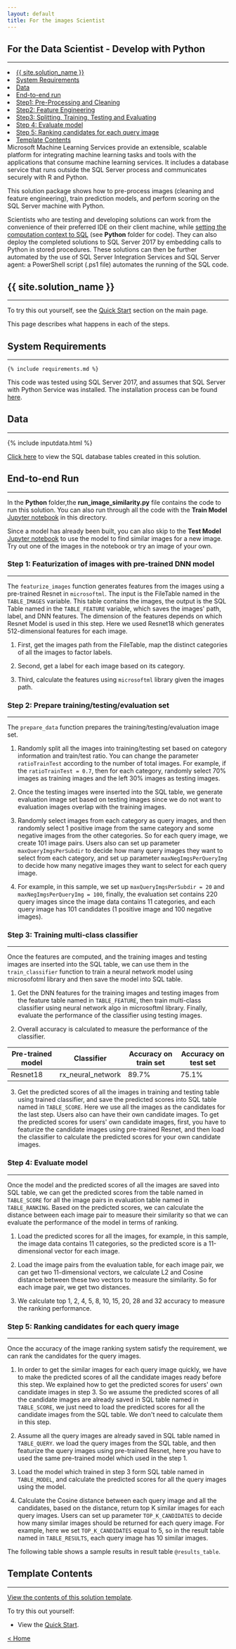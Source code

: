 ```yaml
---
layout: default
title: For the images Scientist
---
```


## For the Data Scientist - Develop with Python
----------------------------


<div class="row">
    <div class="col-md-6">
        <div class="toc">
            <li><a href="#first">{{ site.solution_name }}</a></li>
            <li><a href="#system-requirements">System Requirements</a></li>
            <li><a href="#data">Data</a></li>
            <li><a href="#end-to-end_run">End-to-end run</a></li>
            <li><a href="#step1">Step1: Pre-Processing and Cleaning</a></li>
            <li><a href="#step2">Step2: Feature Engineering</a></li>
            <li><a href="#step3">Step3: Splitting, Training, Testing and Evaluating</a></li>
            <li><a href="#step4">Step 4: Evaluate model</a></li>
            <li><a href="#step5">Step 5: Ranking candidates for each query image</a></li>
            <li><a href="#template-contents">Template Contents</a></li>
        </div>
    </div>
    <div class="col-md-6">
        Microsoft Machine Learning Services provide an extensible, scalable platform for integrating machine learning tasks and tools with the applications that consume machine learning services. It includes a database service that runs outside the SQL Server process and communicates securely with R and Python. 
        <p>
       This solution package shows how to pre-process images (cleaning and feature engineering), train prediction models, and perform scoring on the SQL Server machine with Python.  </p>
    </div>
</div>

Scientists who are testing and developing solutions can work from the convenience of their preferred IDE on their client machine, while <a href="https://msdn.microsoft.com/en-us/library/mt604885.aspx">setting the computation context to SQL</a> (see  **Python** folder for code).  They can also deploy the completed solutions to SQL Server 2017 by embedding calls to Python in stored procedures. These solutions can then be further automated by the use of SQL Server Integration Services and SQL Server agent: a PowerShell script (.ps1 file) automates the running of the SQL code.

<a name="first"></a>

## {{ site.solution_name }}
--------------------------


To try this out yourself, see the [Quick Start](quick.html) section on the main page.  

This page describes what happens in each of the steps. 


## System Requirements
--------------------------

    {% include requirements.md %}

This code was tested using SQL Server 2017, and assumes that SQL Server with Python Service was installed. The installation process can be found [here](install.md).



## Data
--------------------------

{% include inputdata.html %}


[Click here](tables.html) to view the SQL database tables created in this solution.


## End-to-end Run
--------------------------

In the **Python** folder,the **run_image_similarity.py** file contains the code to run this solution. You can also run through all the code with the **Train Model** [Jupyter notebook](jupyter.html) in this directory. 

Since a model has already been built, you can also skip to the **Test Model** [Jupyter notebook](jupyter.html) to use the model to find similar images for a new image. Try out one of the images in the notebook or try an image of your own.

<a name="step1"></a>

### Step 1: Featurization of images with pre-trained DNN model
--------------------------

The `featurize_images` function generates features from the images using a pre-trained Resnet in `microsoftml`. The input is the FileTable named in the `TABLE_IMAGES` variable.  This table contains the images, the output is the SQL Table named in the `TABLE_FEATURE` variable,  which saves the images' path, label,
and DNN features. The dimension of the features depends on which Resnet Model is used in this step. Here we used Resnet18 which generates 512-dimensional features for each image.


1. First, get the images path from the FileTable, map the distinct categories of all the images to factor labels.

2. Second, get a label for each image based on its category.

3. Third, calculate the features using `microsoftml` library given the images path.

<a name="step2"></a>

### Step 2: Prepare training/testing/evaluation set
--------------------------

The `prepare_data` function prepares the training/testing/evaluation image set. 

1. Randomly split all the images into training/testing set based on category information and train/test ratio. You can change the parameter `ratioTrainTest` according to the number of total images. For example, if the `ratioTrainTest = 0.7`, then for each category, randomly select 70% images as training images and the left 30% images as testing images.

2. Once the testing images were inserted into the SQL table, we generate evaluation image set based on testing images since we do not want to evaluation images overlap with the training images.

3. Randomly select images from each category as query images, and then randomly select 1 positive image from the same category and some negative images from the other categories. So for each query image, we create 101 image pairs. Users also can set up parameter `maxQueryImgsPerSubdir`
 to decide how many query images they want to select from each category, and set up parameter `maxNegImgsPerQueryImg` to decide how many negative images they want to select for each query image.

4. For example, in this sample, we set up `maxQueryImgsPerSubdir = 20` and `maxNegImgsPerQueryImg = 100`, finally, the evaluation set contains 220 query images since the image data contains 11 categories, and each query image has 101 candidates (1 positive image and 100 negative images). 

<a name="step3"></a>

### Step 3: Training multi-class classifier
--------------------------

Once the features are computed, and the training images and testing images are inserted into the SQL table, we can use them in the `train_classifier` function to train a neural network model using microsofotml library and then save the model into SQL table.  

1) Get the DNN features for the training images and testing images from the feature table named in  `TABLE_FEATURE`, then train multi-class classifier using neural network algo in microsoftml library. Finally, evaluate the performance of the classifier using testing images.

2) Overall accuracy is calculated to measure the performance of the classifier.
   
<table class="table" >
        <thead>
            <tr>
                <th>Pre-trained model</th>
                <th>Classifier</th>
                <th>Accuracy on train set</th>
                <th>Accuracy on test set</th>
            </tr>
        </thead>
        <tbody>
            <tr>
                <td>Resnet18</td>
                <td>rx_neural_network</td>
                <td>89.7%</td>
                <td>75.1%</td>
            </tr>
        </tbody>
    </table>


3) Get the predicted scores of all the images in training and testing table using trained classifier, and save the predicted scores into SQL table named in `TABLE_SCORE`. Here we use all the images as the candidates for the last step. Users also can have their own candidate images. To get the predicted scores for users' own candidate images, first, you have to featurize the candidate images using pre-trained Resnet, and then load the classifier to calculate the predicted scores for your own candidate images. 

<a name="step4"></a>

### Step 4: Evaluate model
--------------------------

Once the model and the predicted scores of all the images are saved into SQL table, we can get the predicted scores from the table named in `TABLE_SCORE` for all the image pairs in evaluation table named in `TABLE_RANKING`. Based on the predicted scores, we can calculate the distance between each image pair to measure
their similarity so that we can evaluate the performance of the model in terms of ranking.

1. Load the predicted scores for all the images, for example, in this sample, the image data contains 11 categories, so the predicted score is a 11-dimensional vector for each image.

2. Load the image pairs from the evaluation table, for each image pair, we can get two 11-dimensional vectors, we calculate L2 and Cosine distance between these two vectors to measure the similarity. So for each image pair, we get two distances.

3. We calculate top 1, 2, 4, 5, 8, 10, 15, 20, 28 and 32 accuracy to measure the ranking performance.


<a name="step5"></a>

### Step 5: Ranking candidates for each query image
--------------------------

Once the accuracy of the image ranking system satisfy the requirement, we can rank the candidates for the query images. 

1. In order to get the similar images for each query image quickly, we have to make the predicted scores of all the candidate images ready before this step. We explained how to get the predicted scores for users' own candidate images in step 3. So we assume
the predicted scores of all the candidate images are already saved in SQL table named in `TABLE_SCORE`, we just need to load the predicted scores for all the candidate images from the SQL table. We don't need to calculate them in this step.

2. Assume all the query images are already saved in SQL table named in `TABLE_QUERY`. we load the query images from the SQL table, and then featurize the query images using pre-trained Resnet, here you have to used the same pre-trained model which used in the step 1.

3. Load the model which trained in step 3 form SQL table named in `TABLE_MODEL`, and calculate the predicted scores for all the query images using the model.

4. Calculate the Cosine distance between each query image and all the candidates, based on the distance, return top K similar images for each query images. Users can set up parameter `TOP_K_CANDIDATES` to decide how many similar images should be returned for each query image.
 For example, here we set `TOP_K_CANDIDATES` equal to 5, so in the result table named in `TABLE_RESULTS`, each query image has 10 similar images.

The following table shows a sample results in result table `@results_table`.






## Template Contents 
---------------------

[View the contents of this solution template](contents.html).


To try this out yourself: 

* View the [Quick Start](quick.html).

[&lt; Home](index.html)
